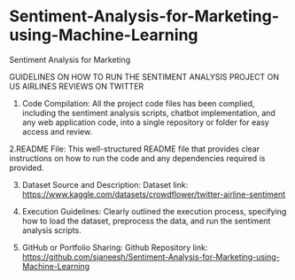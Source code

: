 # Sentiment-Analysis-for-Marketing-using-Machine-Learning
Sentiment Analysis for Marketing 

GUIDELINES ON HOW TO RUN THE SENTIMENT ANALYSIS PROJECT ON US AIRLINES REVIEWS ON TWITTER 
 1. Code Compilation:
 All the project code files has been complied, including the sentiment analysis scripts, chatbot implementation, and any web application code, into a single repository or folder for easy access and review.

2.README File:
This well-structured README file that provides clear instructions on how to run the code and any dependencies required is provided. 

3. Dataset Source and Description:
Dataset link: https://www.kaggle.com/datasets/crowdflower/twitter-airline-sentiment

4. Execution Guidelines:
 Clearly outlined the execution process, specifying how to load the dataset, preprocess the data, and run the sentiment analysis scripts. 

5. GitHub or Portfolio Sharing:
 Github Repository link: https://github.com/sjaneesh/Sentiment-Analysis-for-Marketing-using-Machine-Learning
